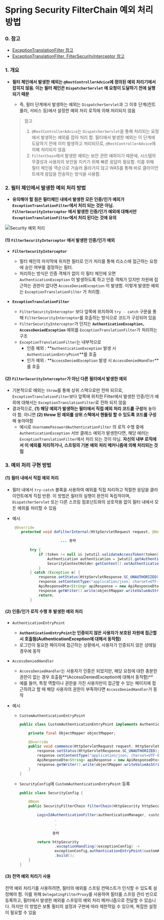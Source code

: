 # Spring Security FilterChain 예외 처리 방법

### 0. 참고

- [ExceptionTranslationFilter 참고](https://yenjjun187.tistory.com/578)
- [ExceptionTranslationFilter, FilterSecurityInterceptor 참고](https://velog.io/@youngerjesus/Spring-Security-%EB%B6%84%EC%84%9D%ED%95%98%EA%B8%B0#exceptiontranslationfilter)



### 1. 개요

- **필터 체인에서 발생한 예외는 `@RestControllerAdvice`에 정의된 예외 처리기에서 잡히지 않음. 이는 필터 체인은 `DispatcherServlet` 에 요청이 도달하기 전에 실행 되기 때문**

  - 즉, 필터 단계에서 발생하는 예외는 `DispatcherServlet`과 그 이후 단계(컨트롤러, 서비스 등)에서 설정한 예외 처리 로직에 의해 처리되지 않음

  > 참고
  >
  > 1. `@RestControllerAdvice`는 `DispatcherServlet`을 통해 처리되는 요청에서 발생하는 예외를 잡아 처리 함. 필터에서 발생한 예외는 이 단계에 도달하기 전에 이미 발생하고 처리되므로, `@RestControllerAdvice`에 의해 처리되지 않음
  > 2. `FilterChain`에서 발생한 예외는 보안 관련 예외이기 때문에, 시스템의 무결성과 사용자의 보안을 지키기 위해 빠른 응답이 필요함. 이를 위해 필터 체인을 역순으로 거슬러 올라가지 않고 WAS를 통해 바로 클라이언트에게 응답을 전송하는 방식을 사용함.

  

### 2. 필터 체인에서 발생한 예외 처리 방법

- **유의해야 할 점은 필터체인 내에서 발생한 모든 인증/인가 예외가 `ExceptionTranslationFilter`에서 처리 되는 것은 아님. `FilterSecurityInterceptor` 에서 발생한 인증/인가 예외에 대해서만 `ExceptionTranslationFilter`에서 처리 된다는 것에 유의**  
  
![Security 예외 처리](https://github.com/user-attachments/assets/61ac64bb-a193-4f1d-91c2-39c46dc42545)
  

####  **(1) `FilterSecurityInterceptor` 에서 발생한 인증/인가 예외**

- **`FilterSecurityInterceptor`**
  - 필터 체인의 마지막에 위치한 필터로 인가 처리를 통해 리소스에 접근하는 요청에 승인 여부를 결정하는 필터. 
  - 처리하는 방식은 인증 객체가 없이 이 필터 체인에 오면 `AuthenticationException` 이 발생하도록 하고 인증 객체가 있지만 자원에 접근하는 권한이 없다면 `AccessDeniedException` 이 발생함. 이렇게 발생한 예외는 `ExceptionTranslationFilter` 가 처리함.

- **`ExceptionTranslationFilter`**
  - `FilterSecurityInterceptor` 보다 앞쪽에 위치하여 `try - catch` 구문을 통해 `FilterSecurityInterceptor`를 호출하는 방식으로 코드가 구성되어 있음
  - `FilterSecurityInterceptor`가 던지는 **`AuthenticationException, AccessDeniedException`** 예외를 `ExceptionTranslationFilter`가 처리하는 구조
  - `ExceptionTranslationFilter`는 내부적으로
    - 인증 예외 : **`AuthenticationException` 발생 시 `AuthenticationEntryPoint`**를 호출
    - 인가 예외 : **`AccessDeniedException` 발생 시 `AccessDeniedHandler`**를 호출

#### **(2) `FilterSecurityInterceptor`가 아닌 다른 필터에서 발생한 예외**

- 기본적으로 예외는 `throw`를 통해 상위 스택으로만 전파 되므로, `ExceptionTranslationFilter`보다 앞쪽에 위치한 Filter에서 발생한 인증/인가 예외에 대해서는 `ExceptionTranslationFilter`로 전파 되지 않음
- 결과적으로, **(1) 해당 예외가 발생하는 필터에서 직접 예외 처리 코드를 구성**해 놓아야 함. 아니면 **(2) throw 된 예외를 상위 스택에서 핸들링 할 수 있도록 코드를 구성**해 놓아야함 
  - 예시로 `UsernamePasswordAuthenticationFilter` 의 로직 수행 중에 `AuthenticationException` 서브 클래스 예외가 발생한다면, 해당 에러는 `ExceptionTranslationFilter`에서 처리 되는 것이 아님. **자신의 내부 로직에서 이 예외를 처리하거나, 스프링의 기본 예외 처리 메커니즘에 의해 처리되는 것임**



### 3. 예외 처리 구현 방법

#### (1) 필터 내에서 직접 예외 처리

- 필터 내에서 `try-catch` 블록을 사용하여 예외를 직접 처리하고 적절한 응답을 클라이언트에게 직접 반환. 이 방법은 필터의 실행이 완전히 독립적이며, `DispatcherServlet` 또는 다른 스프링 컴포넌트와의 상호작용 없이 필터 내에서 모든 예외를 처리할 수 있음

- 예시

  ```java
   @Override
      protected void doFilterInternal(HttpServletRequest request, @NotNull HttpServletResponse response, @NotNull FilterChain filterChain) throws ServletException, IOException {
  
        				... 중략
                          
          try {
              if (token != null && jwtutil.validateAccessToken(token)) {
                  Authentication authentication = jwtutil.getAuthentication(token);
                  SecurityContextHolder.getContext().setAuthentication(authentication);
              }
          } catch (Exception e) {
              response.setStatus(HttpServletResponse.SC_UNAUTHORIZED);
              response.setContentType("application/json; charset=UTF-8");
              ApiResponseDto<String> apiResponse = new ApiResponseDto<>(HttpServletResponse.SC_UNAUTHORIZED, AuthErrorCode.INVALID_TOKEN.getMessage(), null);
              response.getWriter().write(objectMapper.writeValueAsString(apiResponse));
              return;
          }
  
  ```



#### (2) 인증/인가 로직 수행 후 발생한 예외 처리 

- `AuthenticationEntryPoint`

  - **`AuthenticationEntryPoint`는 인증되지 않은 사용자가 보호된 자원에 접근할 시 호출됨(AuthenticationException에 대해서 동작함)**
  -  로그인이 필요한 페이지에 접근하는 상황에서, 사용자가 인증되지 않은 상태일 경우에 동작

- `AccessDeniedHandler`
  - `AccessDeniedHandler`는 사용자가 인증은 되었지만, 해당 요청에 대한 충분한 권한이 없는 경우 호출됨**(AccessDeniedException에 대해서 동작함)**
  - 예를 들어, 특정 역할이나 권한을 가진 사용자만이 접근할 수 있는 페이지에 접근하려고 할 때 해당 사용자의 권한이 부족하다면 `AccessDeniedHandler`가 동작

- 예시

  - `CustomAuthenticationEntryPoint`

    ```java
    public class CustomAuthenticationEntryPoint implements AuthenticationEntryPoint {
    
        private final ObjectMapper objectMapper;
    
        @Override
        public void commence(HttpServletRequest request, HttpServletResponse response, AuthenticationException authException) throws IOException {
            response.setStatus(HttpServletResponse.SC_UNAUTHORIZED);
            response.setContentType("application/json; charset=UTF-8");
            ApiResponseDto<String> apiResponse = new ApiResponseDto<>(HttpServletResponse.SC_UNAUTHORIZED, AuthErrorCode.INVALID_AUTHENTICATION.getMessage(), null);
            response.getWriter().write(objectMapper.writeValueAsString(apiResponse));
        }
    }
    ```
    
  - `SecurityConfig`에 `CustomAuthenticationEntryPoint` 등록

    ```java
    public class SecurityConfig {
    
        @Bean
        public SecurityFilterChain filterChain(HttpSecurity httpSecurity, AuthenticationManager authenticationManager) throws Exception {
    
            LoginIdAuthenticationFilter(authenticationManager, customAuthenticationSuccessHandler, objectMapper);
    				.
                    .
                    .
                   중략
    
            return httpSecurity
                    .exceptionHandling((exceptionConfig) ->
                    exceptionConfig.authenticationEntryPoint(customAuthenticationEntryPoint))
                    .build();
        }
    }
    ```

#### (3) 전역 예외 처리기 사용

전역 예외 처리기를 사용하려면, 필터의 예외를 스프링 컨텍스트가 인식할 수 있도록 설정해야 함. 이를 위해 `DelegatingFilterProxy`를 사용하여 필터를 스프링 관리 빈으로 등록하고, 필터에서 발생한 예외를 스프링의 예외 처리 메커니즘으로 전달할 수 있습니다. 하지만 이 방법은 보통 필터의 설정과 구현에 따라 제한적일 수 있으며, 복잡한 설정이 필요할 수 있음
